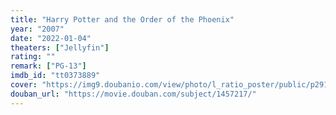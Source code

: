 ```yaml
---
title: "Harry Potter and the Order of the Phoenix"
year: "2007"
date: "2022-01-04"
theaters: ["Jellyfin"]
rating: ""
remark: ["PG-13"]
imdb_id: "tt0373889"
cover: "https://img9.doubanio.com/view/photo/l_ratio_poster/public/p2913456924.jpg"
douban_url: "https://movie.douban.com/subject/1457217/"
---
```

